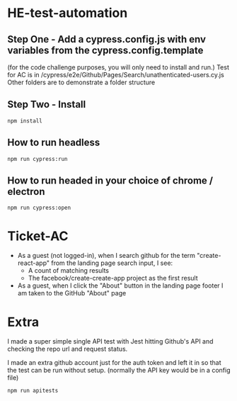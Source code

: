# HE-test-automation

## Step One - Add a cypress.config.js with env variables from the cypress.config.template

(for the code challenge purposes, you will only need to install and run.)
Test for AC is in /cypress/e2e/Github/Pages/Search/unathenticated-users.cy.js
Other folders are to demonstrate a folder structure 

## Step Two - Install

```
npm install
```

## How to run headless

```
npm run cypress:run
```

## How to run headed in your choice of chrome / electron

```
npm run cypress:open
```

# Ticket-AC

- As a guest (not logged-in), when I search github for the term "create-react-app" from the landing page search input, I see:
  - A count of matching results
  - The facebook/create-create-app project as the first result
- As a guest, when I click the "About" button in the landing page footer I am taken to the GitHub "About" page

# Extra

I made a super simple single API test with Jest hitting Github's API and checking the repo url and request status.

I made an extra github account just for the auth token and left it in so that the test can be run without setup. (normally the API key would be in a config file)

```
npm run apitests

```
